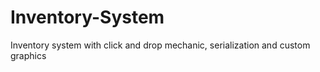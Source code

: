 # Inventory-System
Inventory system with click and drop mechanic, serialization and custom graphics
